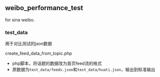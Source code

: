 ## weibo_performance_test

for sina weibo.


### test_data

用于对比测试的json数据

create_feed_data_from_topic.php

- php脚本，将话题的数据改为首页feed流的格式
- 原数据为`test_data/feeds.json`和`test_data/huati.json`，输出到标准输出
